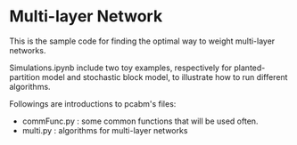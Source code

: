 # Multi-layer Network

This is the sample code for finding the optimal way to weight multi-layer networks.

Simulations.ipynb include two toy examples, respectively for planted-partition model and stochastic block model, to illustrate how to run different algorithms.

Followings are introductions to pcabm's files:

- commFunc.py : some common functions that will be used often.
- multi.py     : algorithms for multi-layer networks
